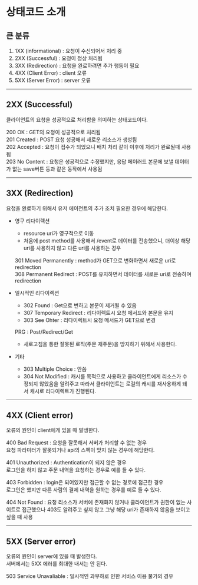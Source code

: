 # 상태코드 소개

## 큰 분류

1. 1XX (informational) : 요청이 수신되어서 처리 중
2. 2XX (Successful) : 요청이 정상 처리됨
3. 3XX (Redirection) : 요청을 완료하려면 추가 행동이 필요
4. 4XX (Client Error) : client 오류
5. 5XX (Server Error) : server 오류

----
## 2XX  (Successful)

클라이언트의 요청을 성공적으로 처리함을 의미하는 상태코드이다.<br>

200 OK : GET의 요청이 성공적으로 처리됨<br>
201 Created : POST 요청 성공해서 새로운 리소스가 생성됨<br>
202 Accepted : 요청이 접수가 되었으니 배치 처리 같이 이후에 처리가 완료될때 사용됨<br>
203 No Content : 요청은 성공적으로 수정했지만, 응답 페이러드 본문에 보낼 데이터가 없는 save버튼 등과 같은 동작에서 사용됨<br>

-----

## 3XX (Redirection)

요청을 완료하기 위해서 유저 에이전트의 추가 조치 필요한 경우에 해당한다.<br>

- 영구 리다이렉션<br>
    - resource uri가 영구적으로 이동
    - 처음에 post method를 사용해서 /event로 데이터를 전송했으니, 더이상 해당 uri를 사용하지 않고 다른 uri를 사용하는 경우<br>

    301 Moved Permanently : method가 GET으로 변화하면서 새로운 uri로 redirection<br>
    308 Permanent Redirect : POST를 유지하면서 데이터를 새로운 uri로 전송하며 redirection<br>

- 일시적인 리다이렉션<br>
    - 302 Found : Get으로 변하고 본문이 제거될 수 있음
    - 307 Temporary Redirect : 리다이렉트시 요청 메서드와 본문을 유지
    - 303 See Ohter : 리다이렉트시 요청 메서드가 GET으로 변경

    PRG : Post/Redirect/Get
    - 새로고침을 통한 잘못된 로직(주문 재주문)을 방지하기 위해서 사용한다.<br>

- 기타<br>
    - 303 Multiple Choice : 안씀
    - 304 Not Modified : 캐시를 목적으로 사용하고 클라이언트에게 리소스가 수정되지 않았음을 알려주고 따라서 클라이언트는 로걸의 캐시를 재사용하게 돼서 캐시로 리다이렉트가 진행된다.<br>

------

## 4XX (Client error)

오류의 원인이 client에게 있을 때 발생한다.<br>

400 Bad Request : 요청을 잘못해서 서버가 처리할 수 없는 경우<br>
요청 파라미터가 잘못되거나 api의 스펙이 맞지 않는 경우에 해당한다.<br>

401 Unauthorized : Authentication이 되지 않은 경우<br>
로그인을 하지 않고 주문 내역을 요청하는 경우로 예를 들 수 있다.<br>

403 Forbidden : login은 되어있지만 접근할 수 없는 경로에 접근한 경우<br>
로그인은 했지만 다른 사람의 결제 내역을 원하는 경우를 예로 들 수 있다.<br>

404 Not Found : 요청 리소스가 서버에 존재화지 않거나 클라이언트가 권한이 없는 사이트로 접근했으나 403도 알려주고 싶지 않고 그냥 해당 uri가 존재하지 않음을 보이고 싶을 때 사용<br>

------

## 5XX (Server error)

오류의 원인이 server에 있을 때 발생한다.<br>
서버에서는 5XX 에러를 최대한 내서는 안 된다.<br>

503 Service Unavaliable : 일시적인 과부하로 인한 서비스 이용 불가의 경우<br>


